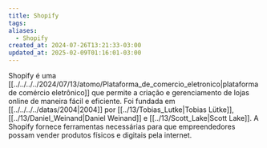 ```yaml
---
title: Shopify
tags: 
aliases:
  - Shopify
created_at: 2024-07-26T13:21:33-03:00
updated_at: 2025-02-09T01:16:01-03:00
---
```


Shopify é uma [[../../../../2024/07/13/atomo/Plataforma_de_comercio_eletronico|plataforma de comércio eletrônico]] que permite a criação e gerenciamento de lojas online de maneira fácil e eficiente. Foi fundada em [[../../../../datas/2004|2004]] por [[../13/Tobias_Lutke|Tobias Lütke]], [[../13/Daniel_Weinand|Daniel Weinand]] e [[../13/Scott_Lake|Scott Lake]]. A Shopify fornece ferramentas necessárias para que empreendedores possam vender produtos físicos e digitais pela internet.